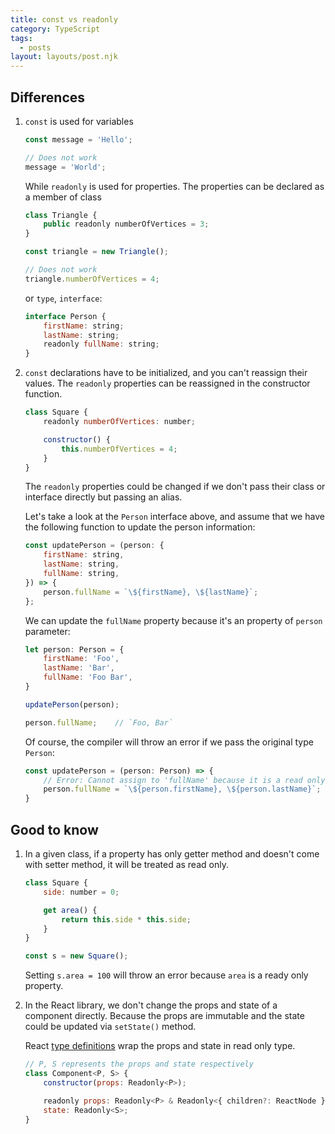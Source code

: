 ```yaml
---
title: const vs readonly
category: TypeScript
tags:
  - posts
layout: layouts/post.njk
---
```


## Differences

1. `const` is used for variables

    ```js
    const message = 'Hello';

    // Does not work
    message = 'World';
    ```

    While `readonly` is used for properties. The properties can be declared as a member of class

    ```js
    class Triangle {
        public readonly numberOfVertices = 3;
    }

    const triangle = new Triangle();

    // Does not work
    triangle.numberOfVertices = 4; 
    ```

    or `type`, `interface`:

    ```js
    interface Person {
        firstName: string;
        lastName: string;
        readonly fullName: string;
    }
    ```

2. `const` declarations have to be initialized, and you can't reassign their values. The `readonly` properties can be reassigned in the constructor function.

    ```js
    class Square {
        readonly numberOfVertices: number;

        constructor() {
            this.numberOfVertices = 4;
        }
    }
    ```

    The `readonly` properties could be changed if we don't pass their class or interface directly but passing an alias.
    
    Let's take a look at the `Person` interface above, and assume that we have the following function to update the person information:

    ```js
    const updatePerson = (person: {
        firstName: string,
        lastName: string,
        fullName: string,
    }) => {
        person.fullName = `\${firstName}, \${lastName}`;
    };
    ```

    We can update the `fullName` property because it's an property of `person` parameter:

    ```js
    let person: Person = {
        firstName: 'Foo',
        lastName: 'Bar',
        fullName: 'Foo Bar',
    }

    updatePerson(person);

    person.fullName;    // `Foo, Bar`
    ```

    Of course, the compiler will throw an error if we pass the original type `Person`:

    ```js
    const updatePerson = (person: Person) => {
        // Error: Cannot assign to 'fullName' because it is a read only property
        person.fullName = `\${person.firstName}, \${person.lastName}`;
    }
    ```
    
## Good to know

1. In a given class, if a property has only getter method and doesn't come with setter method, it will be treated as read only.

    ```js
    class Square {
        side: number = 0;

        get area() {
            return this.side * this.side;
        }
    }

    const s = new Square();
    ```

    Setting `s.area = 100` will throw an error because `area` is a ready only property.

2. In the React library, we don't change the props and state of a component directly. Because the props are immutable and the state could be updated via `setState()` method.

    React [type definitions](https://github.com/DefinitelyTyped/DefinitelyTyped/blob/master/types/react/index.d.ts) wrap the props and state in read only type.

    ```js
    // P, S represents the props and state respectively
    class Component<P, S> {
        constructor(props: Readonly<P>);

        readonly props: Readonly<P> & Readonly<{ children?: ReactNode }>;
        state: Readonly<S>;
    }
    ```